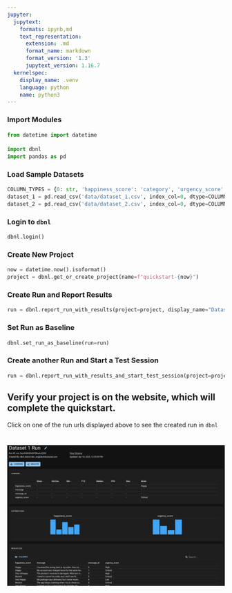 ```yaml
---
jupyter:
  jupytext:
    formats: ipynb,md
    text_representation:
      extension: .md
      format_name: markdown
      format_version: '1.3'
      jupytext_version: 1.16.7
  kernelspec:
    display_name: .venv
    language: python
    name: python3
---
```


### Import Modules

```python
from datetime import datetime

import dbnl
import pandas as pd
```


### Load Sample Datasets

```python
COLUMN_TYPES = {0: str, 'happiness_score': 'category', 'urgency_score': 'category'}
dataset_1 = pd.read_csv('data/dataset_1.csv', index_col=0, dtype=COLUMN_TYPES)
dataset_2 = pd.read_csv('data/dataset_2.csv', index_col=0, dtype=COLUMN_TYPES)
```

### Login to `dbnl` 

```python
dbnl.login()
```

### Create New Project 

```python
now = datetime.now().isoformat()
project = dbnl.get_or_create_project(name=f"quickstart-{now}")
```

### Create Run and Report Results

```python
run = dbnl.report_run_with_results(project=project, display_name="Dataset 1 Run", column_data=dataset_1.reset_index())
```

### Set Run as Baseline

```python
dbnl.set_run_as_baseline(run=run)
```

### Create another Run and Start a Test Session

```python
run = dbnl.report_run_with_results_and_start_test_session(project=project, display_name="Dataset 2 Run", column_data=dataset_2.reset_index())
```

## Verify your project is on the website, which will complete the quickstart.
Click on one of the run urls displayed above to see the created run in `dbnl`

# ![Run Details Page](main_files/image.png)

